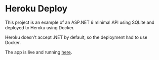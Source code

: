 # Heroku Deploy

This project is an example of an ASP.NET 6 minimal API using SQLite and deployed to Heroku using Docker.

Heroku doesn't accept .NET by default, so the deployment had to use Docker.

The app is live and running [here](https://heroku-app-dotnet6.herokuapp.com/swagger/index.html).
